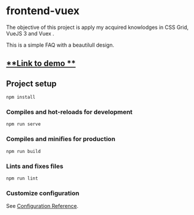# frontend-vuex
The objective of this project is apply my acquired knowlodges in CSS Grid, VueJS 3 and Vuex .

This is a simple FAQ with a beautilull design.

## [**Link to demo **](https://michenrique-vuex.herokuapp.com/)


## Project setup
```
npm install
```

### Compiles and hot-reloads for development
```
npm run serve
```

### Compiles and minifies for production
```
npm run build
```

### Lints and fixes files
```
npm run lint
```

### Customize configuration
See [Configuration Reference](https://cli.vuejs.org/config/).
